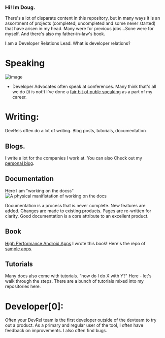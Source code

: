 ### Hi! Im Doug.

There's a lot of disparate content in this repository, but in many ways it is an assortment of projects (completed, uncompleted and some never started) that have arisen in my head.  Many were for previous jobs...Sone were for myself.  And there's also my father-in-law's book.

I am a Developer Relations Lead.  What is developer relations?


# Speaking
![image](https://github.com/dougsillars/dougsillars/assets/1514288/f92b60ba-6f9f-49d2-a116-ff78c02f9db5)

* Developer Advocates often speak at conferences.  Many think that's all we do (it is not!) I've done a [fair bit of publc speaking](https://speakofthedevrel.cloud/speaking) as a part of my career.

# Writing:

DevRels often do a lot of writing.  Blog posts, tutorials, documentation

## Blogs.  

I write a lot for the companies I work at.  You can also Check out my [personal blog](https://speakofthedevrel.cloud).

## Documentation

Here I am "working on the docss"
![A physical manifistation of working on the docs](https://github.com/dougsillars/dougsillars/assets/1514288/4e3c8d9c-71e9-4b4d-a8c1-eaeba14dd844)

Documentation is a process that is never complete. New features are added.  Changes are made to existing products.  Pages are re-written for clarity.  Good documentation is a core attribute to an excellent product.

## Book
[High Performance Android Apps](https://drive.google.com/file/d/0B9m5z_nQjKE2Vmp1WkwtQjlPVkU/view?usp=sharing&resourcekey=0-FTIvkdmwgF9IJgidyDCYlw)  I wrote this book!  Here's the repo of [sample apps](https://github.com/dougsillars/HighPerformanceAndroidApps).


## Tutorials

Many docs also come with tutorials. "how do I do X with Y?"  Here - let's walk through the steps.  There are a bunch of tutorials mixed into my repositories here.

# Developer[0]:  
Often your DevRel team is the first developer outside of the devteam to try out a product.  As a primary and regular user of the tool, I often have feedback on improvements.  I also often find bugs.  








<!--
**dougsillars/dougsillars** is a ✨ _special_ ✨ repository because its `README.md` (this file) appears on your GitHub profile.

Here are some ideas to get you started:

- 🔭 I’m currently working on ...
- 🌱 I’m currently learning ...
- 👯 I’m looking to collaborate on ...
- 🤔 I’m looking for help with ...
- 💬 Ask me about ...
- 📫 How to reach me: ...
- 😄 Pronouns: ...
- ⚡ Fun fact: ...
-->
